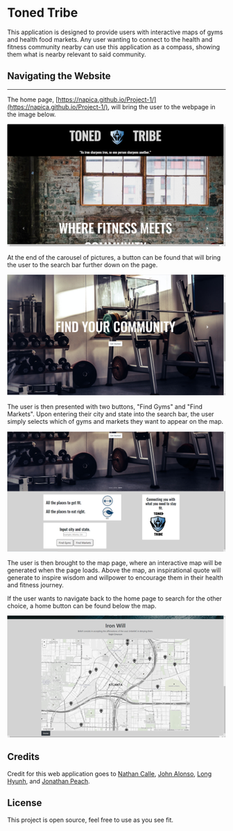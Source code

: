 # Toned Tribe

This application is designed to provide users with interactive maps of gyms and health food markets. Any user wanting to connect to the health and fitness community nearby can use this application as a compass, showing them what is nearby relevant to said community.

## Navigating the Website 
---
The home page, [https://napica.github.io/Project-1/](https://napica.github.io/Project-1/), will bring the user to the webpage in the image below. 

![Toned Tribe](asset\images\HomePage2.png)

At the end of the carousel of pictures, a button can be found that will bring the user to the search bar further down on the page. 

![Toned Tribe](asset\images\HomePage3.png)

The user is then presented with two buttons, "Find Gyms" and "Find Markets". Upon entering their city and state into the search bar, the user simply selects which of gyms and markets they want to appear on the map. 

![Toned Tribe](asset\images\HomePage4.png)

The user is then brought to the map page, where an interactive map will be generated when the page loads. Above the map, an inspirational quote will generate to inspire wisdom and willpower to encourage them in their health and fitness journey.

If the user wants to navigate back to the home page to search for the other choice, a home button can be found below the map. 

![Toned Tribe](asset\images\MapPage.png)

## Credits

Credit for this web application goes to [Nathan Calle](https://github.com/Napica), [John Alonso](https://github.com/jvalon9455), [Long Hyunh](https://github.com/Longhuynh741), and [Jonathan Peach](https://github.com/jonmakesitbetter).

## License

This project is open source, feel free to use as you see fit.